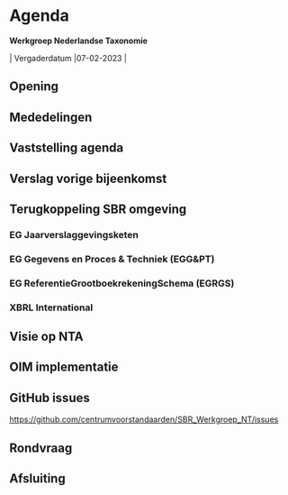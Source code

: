 # Agenda
 **Werkgroep Nederlandse Taxonomie**

| Vergaderdatum |07-02-2023 |

## Opening
## Mededelingen
## Vaststelling agenda
## Verslag vorige bijeenkomst
## Terugkoppeling SBR omgeving
### EG Jaarverslaggevingsketen
### EG Gegevens en Proces &amp; Techniek (EGG&amp;PT)
### EG ReferentieGrootboekrekeningSchema (EGRGS)
### XBRL International
## Visie op NTA
## OIM implementatie
## GitHub issues 
https://github.com/centrumvoorstandaarden/SBR_Werkgroep_NT/issues
## Rondvraag
## Afsluiting
